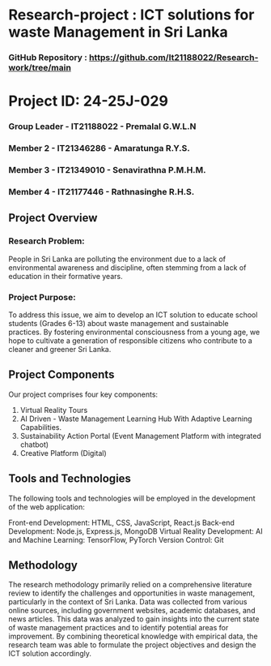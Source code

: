 # Research-project : ICT solutions for waste Management in Sri Lanka
### GitHub Repository : https://github.com/It21188022/Research-work/tree/main
# Project ID: 24-25J-029
### Group Leader - IT21188022 - Premalal G.W.L.N
### Member 2 - IT21346286 - Amaratunga R.Y.S.
### Member 3 - IT21349010 - Senavirathna P.M.H.M.
### Member 4 - IT21177446 - Rathnasinghe R.H.S.

## Project Overview
### Research Problem:
People in Sri Lanka are polluting the environment due to a lack of environmental awareness and discipline, often stemming from a lack of education in their formative years.

### Project Purpose:
To address this issue, we aim to develop an ICT solution to educate school students (Grades 6-13) about waste management and sustainable practices. By fostering environmental consciousness from a young age, we hope to cultivate a generation of responsible citizens who contribute to a cleaner and greener Sri Lanka.

## Project Components
Our project comprises four key components:

1. Virtual Reality Tours
2. AI Driven - Waste Management Learning Hub With Adaptive Learning Capabilities.
3. Sustainability Action Portal (Event Management Platform with integrated chatbot)
4. Creative Platform (Digital)


## Tools and Technologies

The following tools and technologies will be employed in the development of the web application:

Front-end Development: HTML, CSS, JavaScript, React.js
Back-end Development: Node.js, Express.js, MongoDB
Virtual Reality Development: 
AI and Machine Learning: TensorFlow, PyTorch
Version Control: Git

## Methodology
The research methodology primarily relied on a comprehensive literature review to identify the challenges and opportunities in waste management, particularly in the context of Sri Lanka. Data was collected from various online sources, including government websites, academic databases, and news articles. This data was analyzed to gain insights into the current state of waste management practices and to identify potential areas for improvement. By combining theoretical knowledge with empirical data, the research team was able to formulate the project objectives and design the ICT solution accordingly.
